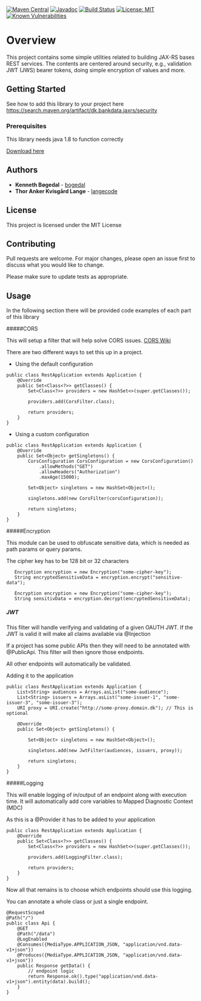 [![Maven Central](https://maven-badges.herokuapp.com/maven-central/dk.bankdata.jaxrs/security/badge.svg)](https://maven-badges.herokuapp.com/maven-central/dk.bankdata.jaxrs/security/)
[![Javadoc](https://javadoc.io/badge/dk.bankdata.jaxrs/security/badge.svg)](https://www.javadoc.io/doc/dk.bankdata.jaxrs/security)
[![Build Status](https://travis-ci.com/Bankdata/jaxrs-security.svg?branch=master)](https://travis-ci.com/Bankdata/jaxrs-security)
[![License: MIT](https://img.shields.io/badge/License-MIT-yellow.svg)](https://opensource.org/licenses/MIT)
[![Known Vulnerabilities](https://snyk.io/test/github/Bankdata/jaxrs-security/badge.svg?targetFile=build.gradle)](https://snyk.io/test/github/Bankdata/jaxrs-security?targetFile=build.gradle)

# Overview

This project contains some simple utilities related to building JAX-RS bases
REST services. The contents are centered around security, e.g., validation
JWT (JWS) bearer tokens, doing simple encryption of values and more.

## Getting Started

See how to add this library to your project here 
https://search.maven.org/artifact/dk.bankdata.jaxrs/security

### Prerequisites

This library needs java 1.8 to function correctly

[Download here](https://www.oracle.com/technetwork/java/javase/downloads/jdk8-downloads-2133151.html)

## Authors

* **Kenneth Bøgedal** - [bogedal](https://github.com/bogedal)
* **Thor Anker Kvisgård Lange** - [langecode](https://github.com/langecode)


## License

This project is licensed under the MIT License

## Contributing
Pull requests are welcome. For major changes, please open an issue first to discuss what you would like to change.

Please make sure to update tests as appropriate.


## Usage

In the following section there will be provided code examples of each part of this library

#####CORS

This will setup a filter that will help solve CORS issues. [CORS Wiki](https://en.wikipedia.org/wiki/Cross-origin_resource_sharing)
 
There are two different ways to set this up in a project.
- Using the default configuration

```
public class RestApplication extends Application {
    @Override
    public Set<Class<?>> getClasses() {
        Set<Class<?>> providers = new HashSet<>(super.getClasses());
        
        providers.add(CorsFilter.class);

        return providers;
    }
}
```
- Using a custom configuration
```
public class RestApplication extends Application {
    @Override
    public Set<Object> getSingletons() {
        CorsConfiguration CorsConfiguration = new CorsConfiguration()
            .allowMethods("GET")
            .allowHeaders("Authorization")
            .maxAge(15000);        
        
        Set<Object> singletons = new HashSet<Object>();
        
        singletons.add(new CorsFilter(corsConfiguration));
        
        return singletons;
    }
}
```

#####Encryption

This module can be used to obfuscate sensitive data, which is needed as path params or query params.

The cipher key has to be 128 bit or 32 characters 
```
   Encryption encryption = new Encryption("some-cipher-key");
   String encryptedSensitiveData = encryption.encrypt("sensitive-data");
   
   Encryption encryption = new Encryption("some-cipher-key");
   String sensitivData = encryption.decrypt(encryptedSensitiveData);
```

##### JWT

This filter will handle verifying and validating of a given OAUTH JWT.
If the JWT is valid it will make all claims available via @Injection

If a project has some public APIs then they will need to be annotated with @PublicApi.
This filter will then ignore those endpoints.

All other endpoints will automatically be validated.

Adding it to the application
```
public class RestApplication extends Application {
    List<String> audiences = Arrays.asList("some-audience");
    List<String> issuers = Arrays.asList("some-issuer-1", "some-issuer-3", "some-issuer-3");
    URI proxy = URI.create("http://some-proxy.domain.dk"); // This is optional
    
    @Override
    public Set<Object> getSingletons() {
        
        Set<Object> singletons = new HashSet<Object>();
        
        singletons.add(new JwtFilter(audiences, issuers, proxy));
        
        return singletons;
    }
}
```


#####Logging

This will enable logging of in/output of an endpoint along with execution time.
It will automatically add core variables to Mapped Diagnostic Context (MDC)

As this is a @Provider it has to be added to your application 

```
public class RestApplication extends Application {
    @Override
    public Set<Class<?>> getClasses() {
        Set<Class<?>> providers = new HashSet<>(super.getClasses());
        
        providers.add(LoggingFilter.class);

        return providers;
    }
}
```
Now all that remains is to choose which endpoints should use this logging.

You can annotate a whole class or just a single endpoint.

``` 
@RequestScoped
@Path("/")
public class Api {
    @GET
    @Path("/data")
    @LogEnabled
    @Consumes({MediaType.APPLICATION_JSON, "application/vnd.data-v1+json"})
    @Produces({MediaType.APPLICATION_JSON, "application/vnd.data-v1+json"})
    public Response getData() {
        // endpoint logic        
        return Response.ok().type("application/vnd.data-v1+json").entity(data).build();
    }
}
```
